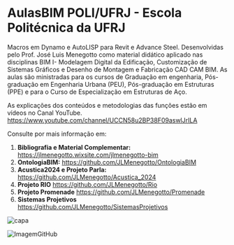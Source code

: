 # AulasBIM POLI/UFRJ - Escola Politécnica da UFRJ 

Macros em Dynamo e AutoLISP para Revit e Advance Steel. Desenvolvidas pelo Prof. José Luis Menegotto como material didático aplicado nas disciplinas BIM I- Modelagem Digital da Edificação, Customização de Sistemas Gráficos e Desenho de Montagem e Fabricação CAD CAM BIM. As aulas são ministradas para os cursos de Graduação em engenharia, Pós-graduação em Engenharia Urbana (PEU), Pós-graduação em Estruturas (PPE) e para o Curso de Especialização em Estruturas de Aço.

As explicações dos conteúdos e metodologias das funções estão em vídeos no Canal YouTube. https://www.youtube.com/channel/UCCN58u2BP38F09aswlJrILA

Consulte por mais informação em:

  1. **Bibliografia e Material Complementar:**  https://jlmenegotto.wixsite.com/jlmenegotto-bim
  2. **OntologiaBIM:** https://github.com/JLMenegotto/OntologiaBIM
  3. **Acustica2024 e Projeto Parla:** https://github.com/JLMenegotto/Acustica_2024
  4. **Projeto RIO** https://github.com/JLMenegotto/Rio
  5. **Projeto Promenade** https://github.com/JLMenegotto/Promenade
  6. **Sistemas Projetivos** https://github.com/JLMenegotto/SistemasProjetivos

![capa](https://github.com/JLMenegotto/AulasBIM/assets/9437020/b6f1b49d-24e5-4588-b52f-d93869d3784b)

![ImagemGitHub](https://user-images.githubusercontent.com/9437020/177049848-57bfaae6-9411-4095-af6b-12efc9f28616.PNG)

